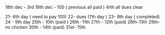 18th dec - 3rd
19th dec - 100 ( previous all paid )  4rth 
all dues clear 

21- 6th day ( need to pay 100)
22- dues (7th day )
23- 8th day ( completed)
24 - 9th day
25th - 10th (paid )
26th -11th 
27th - 12th (paid)
28th-13th
29th- no chicken 
30th - 14th (paid)
31st- 15th